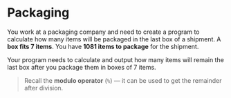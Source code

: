 # Packaging

You work at a packaging company and need to create a program to calculate how many items will be packaged in the last box of a shipment.
A **box fits 7 items**. You have **1081 items to package** for the shipment.

Your program needs to calculate and output how many items will remain the last box after you package them in boxes of 7 items.

>Recall the **modulo operator** (`%`) — it can be used to get the remainder after division.